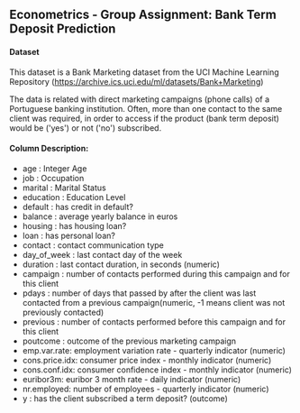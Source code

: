 
## Econometrics - Group Assignment: Bank Term Deposit Prediction

#### Dataset

This dataset is a Bank Marketing dataset from the UCI Machine Learning Repository (https://archive.ics.uci.edu/ml/datasets/Bank+Marketing)

The data is related with direct marketing campaigns (phone calls) of a Portuguese banking institution. Often, more than one contact to the same client was required, in order to access if the product (bank term deposit) would be ('yes') or not ('no') subscribed.

#### Column Description:
  - age : Integer Age
  - job : Occupation
  - marital : Marital Status
  - education : Education Level
  - default : has credit in default?
  - balance : average yearly balance in euros
  - housing : has housing loan?
  - loan : has personal loan?
  - contact : contact communication type
  - day_of_week : last contact day of the week
  - duration : last contact duration, in seconds (numeric)
  - campaign : number of contacts performed during this campaign and for this client
  - pdays : number of days that passed by after the client was last contacted from a previous campaign(numeric, -1 means client was not previously contacted)
  - previous : number of contacts performed before this campaign and for this client
  - poutcome : outcome of the previous marketing campaign
  - emp.var.rate: employment variation rate - quarterly indicator (numeric)
  - cons.price.idx: consumer price index - monthly indicator (numeric)
  - cons.conf.idx: consumer confidence index - monthly indicator (numeric)
  - euribor3m: euribor 3 month rate - daily indicator (numeric)
  - nr.employed: number of employees - quarterly indicator (numeric)
  - y : has the client subscribed a term deposit? (outcome)

